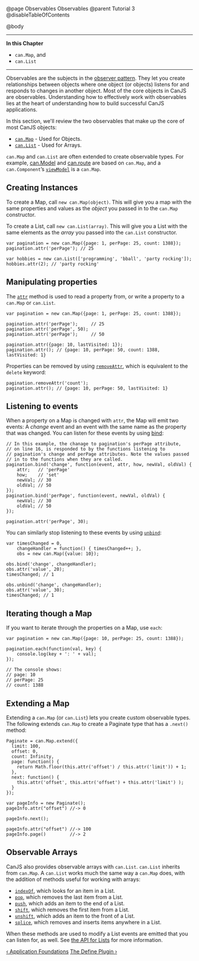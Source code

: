 @page Observables Observables
@parent Tutorial 3
@disableTableOfContents

@body

<div class="getting-started">

- - - -
**In this Chapter**
 - `can.Map`, and 
 - `can.List`
- - -

Observables are the subjects in the
[observer pattern](http://en.wikipedia.org/wiki/Observer_pattern). 
They let you create relationships between objects
where one object (or objects) listens for and responds to changes in another object. 
Most of the core objects in CanJS are observables. Understanding how to effectively
work with observables lies at the heart of understanding how to build successful 
CanJS applications.

In this section, we'll review the two observables that make up the core of most CanJS objects:

 - [`can.Map`](../docs/can.Map.html) - Used for Objects.
 - [`can.List`](../docs/can.List.html) - Used for Arrays.

`can.Map` and `can.List` are often extended to create observable types. For example,
[can.Model](../docs/can.Model.html) and [can.route](../docs/can.route.html) are
based on `can.Map`, and a `can.Component`’s [`viewModel`](../docs/can.Component.prototype.viewModel.html)
is a `can.Map`.

## Creating Instances

To create a Map, call `new can.Map(object)`. This will give you a map
with the same properties and values as the _object_ you passed in to the `can.Map` constructor. 

To create a List, call `new can.List(array)`. This will give you a List with the same elements as the
_array_ you passed into the `can.List` constructor.

```
var pagination = new can.Map({page: 1, perPage: 25, count: 1388});
pagination.attr('perPage'); // 25

var hobbies = new can.List(['programming', 'bball', 'party rocking']);
hobbies.attr(2); // 'party rocking'
```

## Manipulating properties

The [`attr`](../docs/can.Map.prototype.attr.html) method is
used to read a property from, or write a property to a `can.Map` or `can.List`.

```
var pagination = new can.Map({page: 1, perPage: 25, count: 1388});

pagination.attr('perPage');     // 25
pagination.attr('perPage', 50);
pagination.attr('perPage');     // 50

pagination.attr({page: 10, lastVisited: 1});
pagination.attr(); // {page: 10, perPage: 50, count: 1388, lastVisited: 1}
```

Properties can be removed by using [`removeAttr`](../docs/can.Map.prototype.removeAttr.html),
which is equivalent to the `delete` keyword:

```
pagination.removeAttr('count');
pagination.attr(); // {page: 10, perPage: 50, lastVisited: 1}
```

## Listening to events

When a property on a Map is changed with `attr`, the Map will emit two
events: A _change_ event and an event with the same name as the property that
was changed. You can listen for these events by using
[bind](../docs/can.Map.prototype.bind.html):

```
// In this example, the chanage to pagination's perPage attribute, 
// on line 16, is responded to by the functions listening to 
// pagination's change and perPage attributes. Note the values passed 
// in to the functions when they are called.
pagination.bind('change', function(event, attr, how, newVal, oldVal) {
	attr;   // 'perPage'
	how;    // 'set'
	newVal; // 30
	oldVal; // 50
});
pagination.bind('perPage', function(event, newVal, oldVal) {
	newVal; // 30
	oldVal; // 50
});

pagination.attr('perPage', 30);
```

You can similarly stop listening to these events by using
[`unbind`](../docs/can.Map.prototype.unbind.html):

```
var timesChanged = 0,
	changeHandler = function() { timesChanged++; },
	obs = new can.Map({value: 10});

obs.bind('change', changeHandler);
obs.attr('value', 20);
timesChanged; // 1

obs.unbind('change', changeHandler);
obs.attr('value', 30);
timesChanged; // 1
```

## Iterating though a Map

If you want to iterate through the properties on a Map, use `each`:

```
var pagination = new can.Map({page: 10, perPage: 25, count: 1388});

pagination.each(function(val, key) {
	console.log(key + ': ' + val);
});

// The console shows:
// page: 10
// perPage: 25
// count: 1388
```

## Extending a Map

Extending a `can.Map` (or `can.List`) lets you create custom observable
types. The following extends `can.Map` to create a Paginate type that
has a `.next()` method:

```
Paginate = can.Map.extend({
  limit: 100,
  offset: 0,
  count: Infinity,
  page: function() {
	return Math.floor(this.attr('offset') / this.attr('limit')) + 1;
  },
  next: function() {
	this.attr('offset', this.attr('offset') + this.attr('limit') );
  }
});

var pageInfo = new Paginate();
pageInfo.attr("offset") //-> 0

pageInfo.next();

pageInfo.attr("offset") //-> 100
pageInfo.page()         //-> 2
```

## Observable Arrays

CanJS also provides observable arrays with `can.List`.
`can.List` inherits from `can.Map`. A `can.List` works much the same way a
`can.Map` does, with the addition of methods useful for working with
arrays:

- [`indexOf`](../docs/can.List.prototype.indexOf.html), which looks for an item in a
List.
- [`pop`](../docs/can.List.prototype.pop.html), which removes the last item from a
List.
- [`push`](../docs/can.List.prototype.push.html), which adds an item to the end of a
List.
- [`shift`](../docs/can.List.prototype.shift.html), which removes the first item from
a List.
- [`unshift`](../docs/can.List.prototype.unshift.html), which adds an item to the front
of a List.
- [`splice`](../docs/can.List.prototype.splice.html), which removes and inserts items
anywhere in a List.

When these methods are used to modify a List events are
emitted that you can listen for, as well. See [the API for Lists](../docs/can.List.html) for more
information.



<span class="pull-left">[&lsaquo; Application Foundations](ApplicationFoundations.html)</span>
<span class="pull-right">[The Define Plugin &rsaquo;](TheDefinePlugin.html)</span>

</div>
